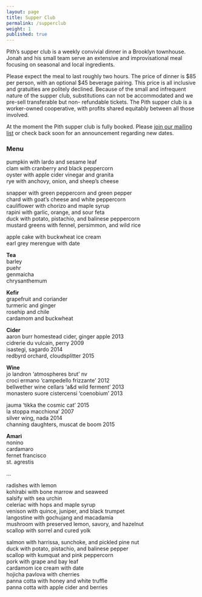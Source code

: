 ```yaml
---
layout: page
title: Supper Club
permalink: /supperclub
weight: 1
published: true
---
```


Pith’s supper club is a weekly convivial dinner in a Brooklyn townhouse. Jonah and his small team serve an extensive and improvisational meal focusing on seasonal and local ingredients.

Please expect the meal to last roughly two hours. The price of dinner is $85 per person, with an optional $45 beverage pairing. This price is all inclusive and gratuities are politely declined. Because of the small and infrequent nature of the supper club, substitutions can not be accommodated and we pre-sell transferable but non- refundable tickets. The Pith supper club is a worker-owned cooperative, with profits shared equitably between all those involved.

At the moment the Pith supper club is fully booked.
Please [join our mailing list](http://eepurl.com/bZ8dIf)
or check back soon for an announcement regarding new dates.

### Menu
pumpkin with lardo and sesame leaf  
clam with cranberry and black peppercorn  
oyster with apple cider vinegar and granita  
rye with anchovy, onion, and sheep’s cheese  

snapper with green peppercorn and green pepper  
chard with goat’s cheese and white peppercorn  
cauliflower with chorizo and maple syrup  
rapini with garlic, orange, and sour feta  
duck with potato, pistachio, and balinese peppercorn  
mustard greens with fennel, persimmon, and wild rice  

apple cake with buckwheat ice cream  
earl grey merengue with date  

**Tea**  
barley  
puehr  
genmaicha  
chrysanthemum  

**Kefir**  
grapefruit and coriander  
turmeric and ginger  
rosehip and chile  
cardamom and buckwheat  

**Cider**  
aaron burr homestead cider, ginger apple 2013  
cidrerie du vulcain, perry 2009  
isastegi, sagardo 2014  
redbyrd orchard, cloudsplitter 2015  

**Wine**  
jo landron ‘atmospheres brut’ nv  
croci ermano ‘campedello frizzante’ 2012  
bellwether wine cellars ‘a&d wild ferment’ 2013  
monastero suore cistercensi ‘coenobium’ 2013  

jauma ‘tikka the cosmic cat’ 2015   
la stoppa macchiona’ 2007  
silver wing, nada 2014  
channing daughters, muscat de boom 2015  

**Amari**  
nonino  
cardamaro  
fernet francisco  
st. agrestis  


…  

radishes with lemon  
kohlrabi with bone marrow and seaweed  
salsify with sea urchin  
celeriac with hops and maple syrup  
venison with quince, juniper, and black trumpet  
langostine with gochujang and macadamia  
mushroom with preserved lemon, savory, and hazelnut  
scallop with sorrel and cured yolk  

salmon with harrissa, sunchoke, and pickled pine nut  
duck with potato, pistachio, and balinese pepper  
scallop with kumquat and pink peppercorn  
pork with grape and bay leaf  
cardamom ice cream with date  
hojicha pavlova with cherries  
panna cotta with honey and white truffle  
panna cotta with apple cider and berries  
